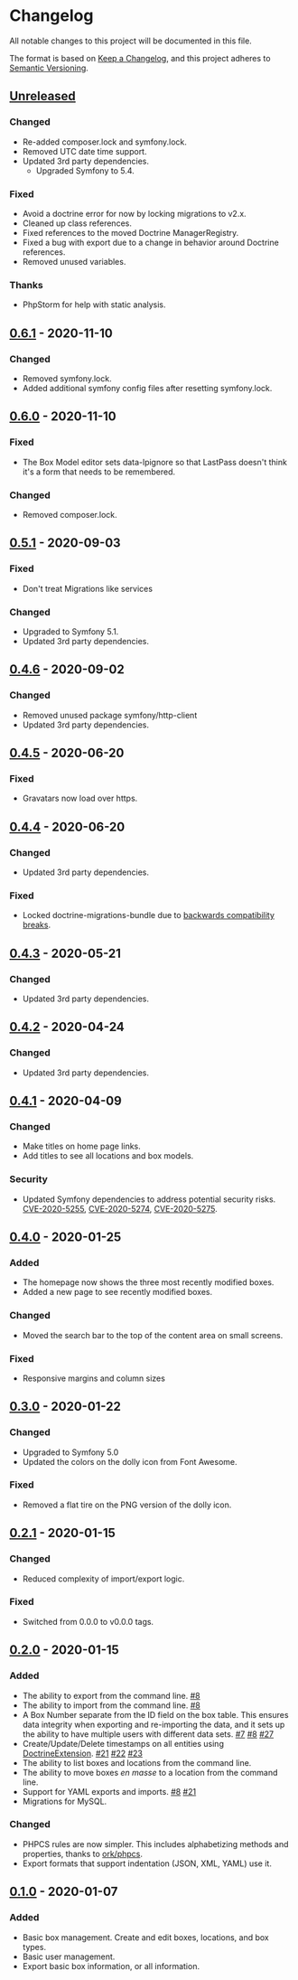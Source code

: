 # Changelog
All notable changes to this project will be documented in this file.

The format is based on [Keep a Changelog](https://keepachangelog.com/en/1.0.0/),
and this project adheres to [Semantic Versioning](https://semver.org/spec/v2.0.0.html).

## [Unreleased]
### Changed
- Re-added composer.lock and symfony.lock.
- Removed UTC date time support.
- Updated 3rd party dependencies.
  - Upgraded Symfony to 5.4.

### Fixed
- Avoid a doctrine error for now by locking migrations to v2.x.
- Cleaned up class references.
- Fixed references to the moved Doctrine ManagerRegistry.
- Fixed a bug with export due to a change in behavior around Doctrine
  references.
- Removed unused variables.

### Thanks
- PhpStorm for help with static analysis.

## [0.6.1] - 2020-11-10
### Changed
- Removed symfony.lock.
- Added additional symfony config files after resetting symfony.lock.

## [0.6.0] - 2020-11-10
### Fixed
- The Box Model editor sets data-lpignore so that LastPass doesn't think it's a
  form that needs to be remembered.

### Changed
- Removed composer.lock.

## [0.5.1] - 2020-09-03
### Fixed
- Don't treat Migrations like services

### Changed
- Upgraded to Symfony 5.1.
- Updated 3rd party dependencies.

## [0.4.6] - 2020-09-02
### Changed
- Removed unused package symfony/http-client
- Updated 3rd party dependencies.

## [0.4.5] - 2020-06-20
### Fixed
- Gravatars now load over https.

## [0.4.4] - 2020-06-20
### Changed
- Updated 3rd party dependencies.

### Fixed
- Locked doctrine-migrations-bundle due to [backwards compatibility
  breaks](https://github.com/symfony/orm-pack/pull/22#pullrequestreview-355620860).

## [0.4.3] - 2020-05-21
### Changed
- Updated 3rd party dependencies.

## [0.4.2] - 2020-04-24
### Changed
- Updated 3rd party dependencies.

## [0.4.1] - 2020-04-09
### Changed
- Make titles on home page links.
- Add titles to see all locations and box models.

### Security
- Updated Symfony dependencies to address potential security risks.
  [CVE-2020-5255], [CVE-2020-5274], [CVE-2020-5275].

## [0.4.0] - 2020-01-25
### Added
- The homepage now shows the three most recently modified boxes.
- Added a new page to see recently modified boxes.

### Changed
- Moved the search bar to the top of the content area on small screens.

### Fixed
- Responsive margins and column sizes

## [0.3.0] - 2020-01-22
### Changed
- Upgraded to Symfony 5.0
- Updated the colors on the dolly icon from Font Awesome.

### Fixed
- Removed a flat tire on the PNG version of the dolly icon.

## [0.2.1] - 2020-01-15
### Changed
- Reduced complexity of import/export logic.

### Fixed
- Switched from 0.0.0 to v0.0.0 tags.

## [0.2.0] - 2020-01-15
### Added
- The ability to export from the command line. [#8]
- The ability to import from the command line. [#8]
- A Box Number separate from the ID field on the box table.  This ensures data
  integrity when exporting and re-importing the data, and it sets up the
  ability to have multiple users with different data sets. [#7] [#8] [#27]
- Create/Update/Delete timestamps on all entities using [DoctrineExtension].
  [#21] [#22] [#23]
- The ability to list boxes and locations from the command line.
- The ability to move boxes _en masse_ to a location from the command line.
- Support for YAML exports and imports. [#8] [#21]
- Migrations for MySQL.

### Changed
- PHPCS rules are now simpler.  This includes alphabetizing methods and
  properties, thanks to [ork/phpcs].
- Export formats that support indentation (JSON, XML, YAML) use it.

## [0.1.0] - 2020-01-07
### Added
- Basic box management. Create and edit boxes, locations, and box types.
- Basic user management.
- Export basic box information, or all information.

[Unreleased]: https://github.com/dharple/organizer/compare/v0.6.1...main
[0.6.1]: https://github.com/dharple/organizer/compare/v0.6.0...v0.6.1
[0.6.0]: https://github.com/dharple/organizer/compare/v0.5.1...v0.6.0
[0.5.1]: https://github.com/dharple/organizer/compare/v0.5.0...v0.5.1
[0.5.0]: https://github.com/dharple/organizer/compare/v0.4.6...v0.5.0
[0.4.6]: https://github.com/dharple/organizer/compare/v0.4.5...v0.4.6
[0.4.5]: https://github.com/dharple/organizer/compare/v0.4.4...v0.4.5
[0.4.4]: https://github.com/dharple/organizer/compare/v0.4.3...v0.4.4
[0.4.3]: https://github.com/dharple/organizer/compare/v0.4.2...v0.4.3
[0.4.2]: https://github.com/dharple/organizer/compare/v0.4.1...v0.4.2
[0.4.1]: https://github.com/dharple/organizer/compare/v0.4.0...v0.4.1
[0.4.0]: https://github.com/dharple/organizer/compare/v0.3.0...v0.4.0
[0.3.0]: https://github.com/dharple/organizer/compare/v0.2.1...v0.3.0
[0.2.1]: https://github.com/dharple/organizer/compare/v0.2.0...v0.2.1
[0.2.0]: https://github.com/dharple/organizer/compare/v0.1.0...v0.2.0
[0.1.0]: https://github.com/dharple/organizer/releases/tag/v0.1.0

[#27]: https://github.com/dharple/organizer/issues/27
[#23]: https://github.com/dharple/organizer/issues/23
[#22]: https://github.com/dharple/organizer/issues/22
[#21]: https://github.com/dharple/organizer/issues/21
[#8]: https://github.com/dharple/organizer/issues/8
[#7]: https://github.com/dharple/organizer/issues/7

[CVE-2020-5255]: https://nvd.nist.gov/vuln/detail/CVE-2020-5255
[CVE-2020-5274]: https://nvd.nist.gov/vuln/detail/CVE-2020-5274
[CVE-2020-5275]: https://nvd.nist.gov/vuln/detail/CVE-2020-5275

[DoctrineExtension]: https://github.com/Atlantic18/DoctrineExtensions
[ork/phpcs]: https://github.com/AlexHowansky/ork-phpcs
